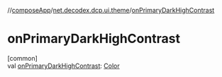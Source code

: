 //[composeApp](../../index.md)/[net.decodex.dcp.ui.theme](index.md)/[onPrimaryDarkHighContrast](on-primary-dark-high-contrast.md)

# onPrimaryDarkHighContrast

[common]\
val [onPrimaryDarkHighContrast](on-primary-dark-high-contrast.md): [Color](https://developer.android.com/reference/kotlin/androidx/compose/ui/graphics/Color.html)
